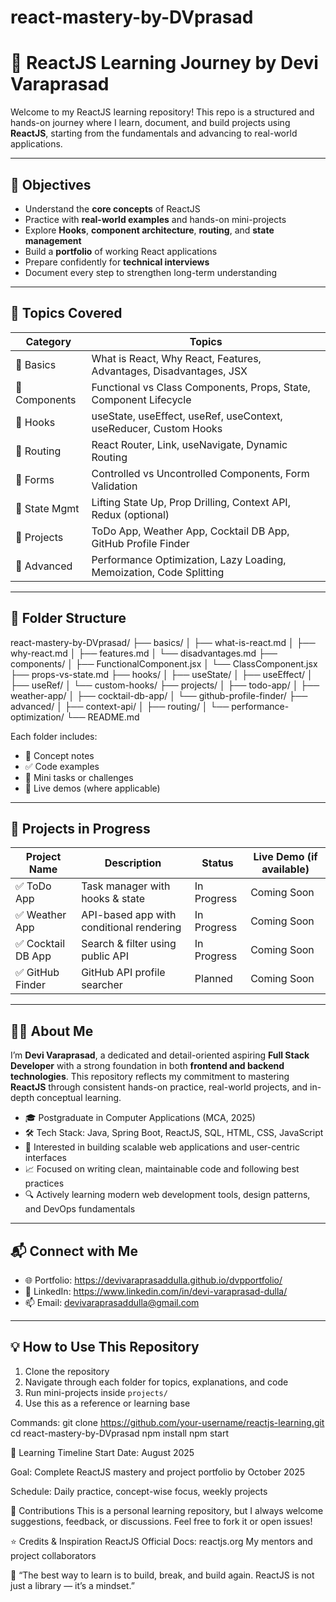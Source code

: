# react-mastery-by-DVprasad
# 🚀 ReactJS Learning Journey by Devi Varaprasad

Welcome to my ReactJS learning repository! This repo is a structured and hands-on journey where I learn, document, and build projects using **ReactJS**, starting from the fundamentals and advancing to real-world applications.

---

## 🎯 Objectives

- Understand the **core concepts** of ReactJS
- Practice with **real-world examples** and hands-on mini-projects
- Explore **Hooks**, **component architecture**, **routing**, and **state management**
- Build a **portfolio** of working React applications
- Prepare confidently for **technical interviews**
- Document every step to strengthen long-term understanding

---

## 🧠 Topics Covered

| Category       | Topics |
|----------------|--------|
| 🔹 Basics       | What is React, Why React, Features, Advantages, Disadvantages, JSX |
| 🔹 Components   | Functional vs Class Components, Props, State, Component Lifecycle |
| 🔹 Hooks        | useState, useEffect, useRef, useContext, useReducer, Custom Hooks |
| 🔹 Routing      | React Router, Link, useNavigate, Dynamic Routing |
| 🔹 Forms        | Controlled vs Uncontrolled Components, Form Validation |
| 🔹 State Mgmt   | Lifting State Up, Prop Drilling, Context API, Redux (optional) |
| 🔹 Projects     | ToDo App, Weather App, Cocktail DB App, GitHub Profile Finder |
| 🔹 Advanced     | Performance Optimization, Lazy Loading, Memoization, Code Splitting |

---

## 📁 Folder Structure
react-mastery-by-DVprasad/
├── basics/
│   ├── what-is-react.md
│   ├── why-react.md
│   ├── features.md
│   └── disadvantages.md
├── components/
│   ├── FunctionalComponent.jsx
│   └── ClassComponent.jsx
├── props-vs-state.md
├── hooks/
│   ├── useState/
│   ├── useEffect/
│   ├── useRef/
│   └── custom-hooks/
├── projects/
│   ├── todo-app/
│   ├── weather-app/
│   ├── cocktail-db-app/
│   └── github-profile-finder/
├── advanced/
│   ├── context-api/
│   ├── routing/
│   └── performance-optimization/
└── README.md


Each folder includes:
- 📝 Concept notes
- ✅ Code examples
- 🧪 Mini tasks or challenges
- 🚀 Live demos (where applicable)

---

## 📌 Projects in Progress

| Project Name         | Description                               | Status       | Live Demo (if available) |
|----------------------|-------------------------------------------|--------------|---------------------------|
| ✅ ToDo App          | Task manager with hooks & state           | In Progress  | Coming Soon               |
| ✅ Weather App       | API-based app with conditional rendering  | In Progress  | Coming Soon               |
| ✅ Cocktail DB App   | Search & filter using public API          | In Progress  | Coming Soon               |
| ✅ GitHub Finder     | GitHub API profile searcher               | Planned      | Coming Soon               |

---


## 👨‍💻 About Me

I’m **Devi Varaprasad**, a dedicated and detail-oriented aspiring **Full Stack Developer** with a strong foundation in both **frontend and backend technologies**. This repository reflects my commitment to mastering **ReactJS** through consistent hands-on practice, real-world projects, and in-depth conceptual learning.

- 🎓 Postgraduate in Computer Applications (MCA, 2025)
- 🛠️ Tech Stack: Java, Spring Boot, ReactJS, SQL, HTML, CSS, JavaScript
- 💼 Interested in building scalable web applications and user-centric interfaces
- 📈 Focused on writing clean, maintainable code and following best practices
- 🔍 Actively learning modern web development tools, design patterns, and DevOps fundamentals


---

## 📬 Connect with Me

- 🌐 Portfolio: https://devivaraprasaddulla.github.io/dvpportfolio/
- 🔗 LinkedIn: https://www.linkedin.com/in/devi-varaprasad-dulla/
- 📫 Email: devivaraprasaddulla@gmail.com

---

## 💡 How to Use This Repository

1. Clone the repository
2. Navigate through each folder for topics, explanations, and code
3. Run mini-projects inside `projects/`
4. Use this as a reference or learning base

Commands:
git clone https://github.com/your-username/reactjs-learning.git
cd react-mastery-by-DVprasad
npm install
npm start

📅 Learning Timeline
Start Date: August 2025

Goal: Complete ReactJS mastery and project portfolio by October 2025

Schedule: Daily practice, concept-wise focus, weekly projects

🙌 Contributions
This is a personal learning repository, but I always welcome suggestions, feedback, or discussions. Feel free to fork it or open issues!

⭐ Credits & Inspiration
ReactJS Official Docs: reactjs.org
My mentors and project collaborators

💬 “The best way to learn is to build, break, and build again. ReactJS is not just a library — it’s a mindset.”

